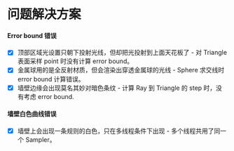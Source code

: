 # 问题解决方案

#### Error bound 错误

- [x] 顶部区域光设置只朝下投射光线，但却把光投射到上面天花板了 - 对 Triangle 表面采样 point 时没有计算 error bound。
- [x] 金属球用的是全反射材质，但会渲染出穿透金属球的光线 - Sphere 求交线时 error bound 计算错误。
- [x] 墙壁边缘会出现莫名其妙对暗色条纹 - 计算 Ray 到 Triangle 的 step 时，没有考虑 error bound.

#### 墙壁白色曲线错误

- [x] 墙壁上会出现一条规则的白色，只在多线程条件下出现 - 多个线程共用了同一个 Sampler。